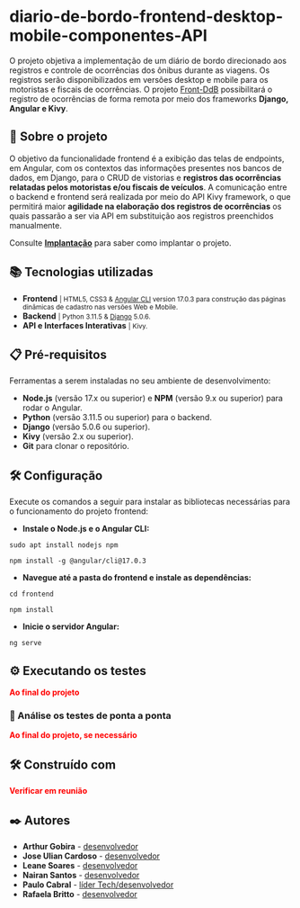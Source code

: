 # diario-de-bordo-frontend-desktop-mobile-componentes-API

O projeto objetiva a implementação de um diário de bordo direcionado aos registros e controle de ocorrências dos ônibus durante as viagens. Os registros serão disponibilizados em versões desktop e mobile para os motoristas e fiscais de ocorrências. O projeto [Front-DdB](https://github.com/GobiraArthur/FrontDdB.git) possibilitará o registro de ocorrências de forma remota por meio dos frameworks <b>Django, Angular e Kivy</b>.

## 📖 Sobre o projeto

O objetivo da funcionalidade frontend é a exibição das telas de endpoints, em Angular, com os contextos das informações presentes nos bancos de dados, em Django, para o CRUD de vistorias e <b>registros das ocorrências relatadas pelos motoristas e/ou fiscais de veículos</b>. A comunicação entre o backend e frontend será realizada por meio do API Kivy framework, o que permitirá maior <b>agilidade na elaboração dos registros de ocorrências</b> os quais passarão a ser via API em substituição aos registros preenchidos manualmente. 

Consulte **[Implantação](https://github.com/GobiraArthur/FrontDdB.git)** para saber como implantar o projeto.

## 📚 Tecnologias utilizadas

- <b>Frontend</b> <small>| HTML5, CSS3 & [Angular CLI](https://github.com/angular/angular-cli) version 17.0.3 para construção das páginas dinâmicas de cadastro nas versões Web e Mobile.</small>
- <b>Backend</b> <small>| Python 3.11.5 & [Django](https://www.djangoproject.com/download/5.0.8/tarball/) 5.0.6.</small>
- <b>API e Interfaces Interativas</b> <small>| Kivy.</small>

## 📋 Pré-requisitos

Ferramentas a serem instaladas no seu ambiente de desenvolvimento:

- <b>Node.js</b> (versão 17.x ou superior) e <b>NPM</b> (versão 9.x ou superior) para rodar o Angular.
- <b>Python</b> (versão 3.11.5 ou superior) para o backend.
- <b>Django</b> (versão 5.0.6 ou superior). 
- <b>Kivy</b> (versão 2.x ou superior).
- <b>Git</b> para clonar o repositório.

## 🛠 Configuração

Execute os comandos a seguir para instalar as bibliotecas necessárias para o funcionamento do projeto frontend:

- <b>Instale o Node.js e o Angular CLI:</b>
```
sudo apt install nodejs npm
```
```
npm install -g @angular/cli@17.0.3
```
- <b>Navegue até a pasta do frontend e instale as dependências:</b>
```
cd frontend
```
```
npm install
```
- <b>Inicie o servidor Angular:</b>
```
ng serve
```


## ⚙️ Executando os testes

<strong><span style="color: red;">Ao final do projeto</span></strong>

### 🔩 Análise os testes de ponta a ponta

<strong><span style="color: red;">Ao final do projeto, se necessário</span></strong>

## 🛠️ Construído com

<strong><span style="color: red;">Verificar em reunião</span></strong>

## ✒️ Autores

* **Arthur Gobira** - [desenvolvedor](https://github.com/GobiraArthur)
* **Jose Ulian Cardoso** - [desenvolvedor](https://github.com/ulian18TIC18)
* **Leane Soares** - [desenvolvedor](https://github.com/Leane212)
* **Nairan Santos** - [desenvolvedor](https://github.com/nairansantos)
* **Paulo Cabral** - [líder Tech/desenvolvedor](https://github.com/xpcjunior)
* **Rafaela Britto** - [desenvolvedor](https://github.com/rcfbritto)